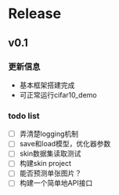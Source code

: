 
# Release

## v0.1

### 更新信息
- 基本框架搭建完成
- 可正常运行cifar10_demo

### todo list

- [ ] 弄清楚logging机制
- [ ] save和load模型，优化器参数
- [ ] skin数据集读取测试
- [ ] 构建skin project
- [ ] 能否预测单张图片？
- [ ] 构建一个简单地API接口
